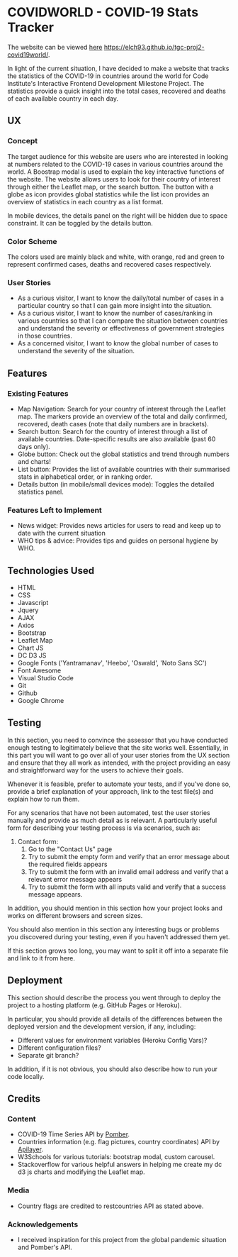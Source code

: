 # COVIDWORLD - COVID-19 Stats Tracker
The website can be viewed [here](https://elch93.github.io/tgc-proj2-covid19world/) https://elch93.github.io/tgc-proj2-covid19world/.

In light of the current situation, I have decided to make a website that tracks the statistics of the COVID-19 in countries around the world for Code Institute's Interactive Frontend Development Milestone Project. The statistics provide a quick insight into the total cases, recovered and deaths of each available country in each day.
 
## UX

### Concept
The target audience for this website are users who are interested in looking at numbers related to the COVID-19 cases in various countries around the world. A Boostrap modal is used to explain the key interactive functions of the website. The website allows users to look for their country of interest through either the Leaflet map, or the search button. The button with a globe as icon provides global statistics while the list icon provides an overview of statistics in each country as a list format. 

In mobile devices, the details panel on the right will be hidden due to space constraint. It can be toggled by the details button.

### Color Scheme
The colors used are mainly black and white, with orange, red and green to represent confirmed cases, deaths and recovered cases respectively.

### User Stories
- As a curious visitor, I want to know the daily/total number of cases in a particular country so that I can gain more insight into the situation.
- As a curious visitor, I want to know the number of cases/ranking in various countries so that I can compare the situation between countries and understand the severity or effectiveness of government strategies in those countries.
- As a concerned visitor, I want to know the global number of cases to understand the severity of the situation.

## Features
### Existing Features
- Map Navigation: Search for your country of interest through the Leaflet map. The markers provide an overview of the total and daily confirmed, recovered, death cases (note that daily numbers are in brackets).
- Search button: Search for the country of interest through a list of available countries. Date-specific results are also available (past 60 days only).
- Globe button: Check out the global statistics and trend through numbers and charts!
- List button: Provides the list of available countries with their summarised stats in alphabetical order, or in ranking order.
- Details button (in mobile/small devices mode): Toggles the detailed statistics panel.

### Features Left to Implement
- News widget: Provides news articles for users to read and keep up to date with the current situation
- WHO tips & advice: Provides tips and guides on personal hygiene by WHO.

## Technologies Used

- HTML
- CSS
- Javascript
- Jquery
- AJAX
- Axios
- Bootstrap
- Leaflet Map
- Chart JS
- DC D3 JS
- Google Fonts ('Yantramanav', 'Heebo', 'Oswald', 'Noto Sans SC')
- Font Awesome
- Visual Studio Code
- Git
- Github
- Google Chrome



## Testing

In this section, you need to convince the assessor that you have conducted enough testing to legitimately believe that the site works well. Essentially, in this part you will want to go over all of your user stories from the UX section and ensure that they all work as intended, with the project providing an easy and straightforward way for the users to achieve their goals.

Whenever it is feasible, prefer to automate your tests, and if you've done so, provide a brief explanation of your approach, link to the test file(s) and explain how to run them.

For any scenarios that have not been automated, test the user stories manually and provide as much detail as is relevant. A particularly useful form for describing your testing process is via scenarios, such as:

1. Contact form:
    1. Go to the "Contact Us" page
    2. Try to submit the empty form and verify that an error message about the required fields appears
    3. Try to submit the form with an invalid email address and verify that a relevant error message appears
    4. Try to submit the form with all inputs valid and verify that a success message appears.

In addition, you should mention in this section how your project looks and works on different browsers and screen sizes.

You should also mention in this section any interesting bugs or problems you discovered during your testing, even if you haven't addressed them yet.

If this section grows too long, you may want to split it off into a separate file and link to it from here.

## Deployment

This section should describe the process you went through to deploy the project to a hosting platform (e.g. GitHub Pages or Heroku).

In particular, you should provide all details of the differences between the deployed version and the development version, if any, including:
- Different values for environment variables (Heroku Config Vars)?
- Different configuration files?
- Separate git branch?

In addition, if it is not obvious, you should also describe how to run your code locally.


## Credits

### Content
- COVID-19 Time Series API by [Pomber](https://github.com/pomber/covid19).
- Countries information (e.g. flag pictures, country coordinates) API by [Apilayer](https://github.com/apilayer/restcountries).
- W3Schools for various tutorials: bootstrap modal, custom carousel.
- Stackoverflow for various helpful answers in helping me create my dc d3 js charts and modifying the Leaflet map.


### Media
- Country flags are credited to restcountries API as stated above.

### Acknowledgements

- I received inspiration for this project from the global pandemic situation and Pomber's API.
